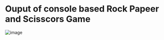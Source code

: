 # Ouput of console based Rock Papeer and Scisscors Game

![image](https://user-images.githubusercontent.com/67317674/226698380-473091a3-b2f8-4bc1-bba8-1f062659790e.png)
